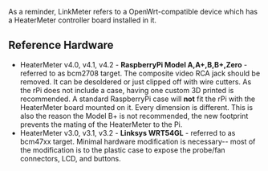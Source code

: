 As a reminder, LinkMeter refers to a OpenWrt-compatible device which has a HeaterMeter controller board installed in it.

## Reference Hardware

* HeaterMeter v4.0, v4.1, v4.2 - **RaspberryPi Model A,A+,B,B+,Zero** - referred to as bcm2708 target. The composite video RCA jack should be removed. It can be desoldered or just clipped off with wire cutters. As the rPi does not include a case, having one custom 3D printed is recommended. A standard RaspberryPi case will **not** fit the rPi with the HeaterMeter board mounted on it. Every dimension is different. This is also the reason the Model B+ is not recommended, the new footprint prevents the mating of the HeaterMeter to the Pi.
* HeaterMeter v3.0, v3.1, v3.2 - **Linksys WRT54GL** - referred to as bcm47xx target.  Minimal hardware modification is necessary-- most of the modification is to the plastic case to expose the probe/fan connectors, LCD, and buttons. 